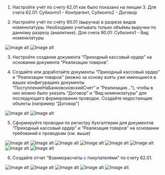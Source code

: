1. Настройте учёт по счету 62.01 как было показано на лекции 3. Для счета 62.01: Субконто1 - Контрагент, Субконто2 - Договор

2. Настройте учёт по счёту 90.01 (выручка) в разрезе видов номенклатуры. Необходимо учитывать только объёмы выручки по данному разрезу (аналитике). Для счета 90.01:  Субконто1 - Вид номенклатуры

![Image alt](https://github.com/AhEhIOhYou/1c/blob/main/lab2/screenshots/1.png)
![Image alt](https://github.com/AhEhIOhYou/1c/blob/main/lab2/screenshots/2.png)

3. Настройте создание документа “Приходный кассовый ордер” на основании документа “Реализации товаров”.

4. Создайте или доработайте документы “Приходный кассовый ордер” и “Реализации товаров” (можно за основу взять уже имеющиеся в ваших конфигурациях документы “ПоступлениеНаБанковсковскийСчет” и “Реализация…”), чтобы в них можно было указать “Договор” и “Вид номенклатуры” для последующего формирования проводок. Создайте недостающие объекты (например “Договор”)

![Image alt](https://github.com/AhEhIOhYou/1c/blob/main/lab2/screenshots/3.png)
![Image alt](https://github.com/AhEhIOhYou/1c/blob/main/lab2/screenshots/4.png)

5. Сформируйте проводки по регистру бухгалтерии для документов “Приходный кассовый ордер” и “Реализация товаров” на основании требований к проводкам (см. выше)

![Image alt](https://github.com/AhEhIOhYou/1c/blob/main/lab2/screenshots/5.png)
![Image alt](https://github.com/AhEhIOhYou/1c/blob/main/lab2/screenshots/6.png)
![Image alt](https://github.com/AhEhIOhYou/1c/blob/main/lab2/screenshots/7.png)
![Image alt](https://github.com/AhEhIOhYou/1c/blob/main/lab2/screenshots/8.png)
![Image alt](https://github.com/AhEhIOhYou/1c/blob/main/lab2/screenshots/9.png)
![Image alt](https://github.com/AhEhIOhYou/1c/blob/main/lab2/screenshots/10.png)
![Image alt](https://github.com/AhEhIOhYou/1c/blob/main/lab2/screenshots/11.png)
![Image alt](https://github.com/AhEhIOhYou/1c/blob/main/lab2/screenshots/12.png)

6. Создайте отчет “Взаиморасчеты с покупателями” по счету 62.01.

![Image alt](https://github.com/AhEhIOhYou/1c/blob/main/lab2/screenshots/13.png)
![Image alt](https://github.com/AhEhIOhYou/1c/blob/main/lab2/screenshots/14.png)
![Image alt](https://github.com/AhEhIOhYou/1c/blob/main/lab2/screenshots/15.png)
![Image alt](https://github.com/AhEhIOhYou/1c/blob/main/lab2/screenshots/16.png)
![Image alt](https://github.com/AhEhIOhYou/1c/blob/main/lab2/screenshots/17.png)
